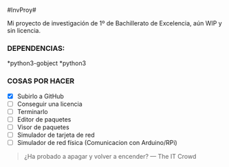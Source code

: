 #InvProy#

Mi proyecto de investigación de 1º de Bachillerato de Excelencia, aún WIP y sin licencia.

### DEPENDENCIAS: ###
*python3-gobject
*python3

### COSAS POR HACER ###
- [x] Subirlo a GitHub
- [ ] Conseguir una licencia
- [ ] Terminarlo
- [ ] Editor de paquetes
- [ ] Visor de paquetes
- [ ] Simulador de tarjeta de red
- [ ] Simulador de red física (Comunicacion con Arduino/RPi)

>¿Ha probado a apagar y volver a encender? 
> — The IT Crowd